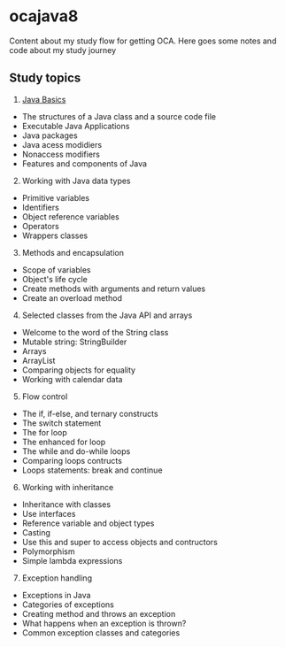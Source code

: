 # ocajava8
Content about my study flow for getting OCA.
Here goes some notes and code about my study journey

## Study topics

1. [Java Basics](./chapter1/CHAPTER1.md)
- The structures of a Java class and a source code file
- Executable Java Applications
- Java packages
- Java acess modidiers
- Nonaccess modifiers
- Features and components of Java
2. Working with Java data types
- Primitive variables
- Identifiers
- Object reference variables
- Operators
- Wrappers classes
3. Methods and encapsulation
- Scope of variables
- Object's life cycle
- Create methods with arguments and return values
- Create an overload method
4. Selected classes from the Java API and arrays
- Welcome to the word of the String class
- Mutable string: StringBuilder
- Arrays
- ArrayList
- Comparing objects for equality
- Working with calendar data
5. Flow control
- The if, if-else, and ternary constructs
- The switch statement
- The for loop
- The enhanced for loop
- The while and do-while loops
- Comparing loops contructs
- Loops statements: break and continue
6. Working with inheritance
- Inheritance with classes
- Use interfaces
- Reference variable and object types
- Casting
- Use this and super to access objects and contructors
- Polymorphism
- Simple lambda expressions
7. Exception handling
- Exceptions in Java
- Categories of exceptions
- Creating method and throws an exception
- What happens when an exception is thrown?
- Common exception classes and categories
